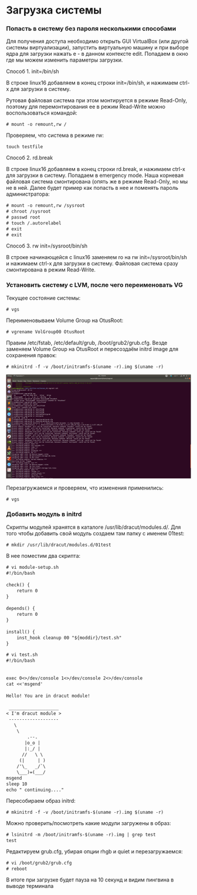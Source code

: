 # **Загрузка системы**
### **Попасть в систему без пароля несколькими способами**

Для получения доступа необходимо открыть GUI VirtualBox (или другой системы виртуализации), запустить виртуальную машину и при выборе ядра для загрузки нажать e - в данном контексте edit. Попадаем в окно где мы можем изменить параметры загрузки. 

Способ 1. init=/bin/sh

В строке linux16 добавляем в конец строки init=/bin/sh, и нажимаем сtrl-x для загрузки в систему.

Рутовая файловая система при этом монтируется в режиме Read-Only, поэтому для перемонтирования ее в режим Read-Write можно воспользоваться командой:

```
# mount -o remount,rw /
```

Проверяем, что система в режиме rw:

```
touch testfile
```
Способ 2. rd.break

В строке linux16 добавляем в конец строки rd.break, и нажимаем сtrl-x для загрузки в систему.
Попадаем в emergency mode. Наша корневая файловая система смонтирована (опять же в режиме Read-Only, но мы не в ней. Далее будет пример как попасть в нее и поменять пароль администратора:

```
# mount -o remount,rw /sysroot
# chroot /sysroot
# passwd root
# touch /.autorelabel
# exit
# exit
```

Способ 3. rw init=/sysroot/bin/sh

В строке начинающейся с linux16 заменяем ro на rw init=/sysroot/bin/sh и нажимаем сtrl-x для загрузки в систему. Файловая система сразу
смонтирована в режим Read-Write.



### **Установить систему с LVM, после чего переименовать VG**

Текущее состояние системы:

```
# vgs
```

Переименовываем Volume Group на OtusRoot:

```
# vgrename VolGroup00 OtusRoot
```

Правим /etc/fstab, /etc/default/grub, /boot/grub2/grub.cfg. Везде заменяем Volume Group на OtusRoot и пересоздаём initrd image для сохранения правок:

```
# mkinitrd -f -v /boot/initramfs-$(uname -r).img $(uname -r)
```

![network](https://github.com/vasiliev-an/lesson_4/blob/master/img/1.png)

Перезагружаемся и проверяем, что изменения применились:

```
# vgs
```

### **Добавить модуль в initrd**

Скрипты модулей хранятся в каталоге /usr/lib/dracut/modules.d/. Для того чтобы добавить свой модуль создаем там папку с именем 01test:

```
# mkdir /usr/lib/dracut/modules.d/01test
```

В нее поместим два скрипта:

```
# vi module-setup.sh
#!/bin/bash

check() {
    return 0
}

depends() {
    return 0
}

install() {
    inst_hook cleanup 00 "${moddir}/test.sh"
}
```


```
# vi test.sh
#!/bin/bash


exec 0<>/dev/console 1<>/dev/console 2<>/dev/console
cat <<'msgend'

Hello! You are in dracut module!

 ___________________
< I'm dracut module >
 -------------------
   \
    \
        .--.
       |o_o |
       |:_/ |
      //   \ \
     (|     | )
    /'\_   _/`\
    \___)=(___/
msgend
sleep 10
echo " continuing...."
```

Пересобираем образ initrd:

```
# mkinitrd -f -v /boot/initramfs-$(uname -r).img $(uname -r)
```

Можно проверить/посмотреть какие модули загружены в образ:

```
# lsinitrd -m /boot/initramfs-$(uname -r).img | grep test
test
```


Редактируем grub.cfg, убирая опции rhgb и quiet и перезагружаемся:

```
# vi /boot/grub2/grub.cfg
# reboot
```
В итоге при загрузке будет пауза на 10 секунд и видим пингвина в выводе
терминала
